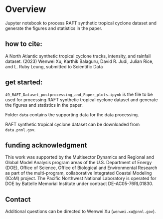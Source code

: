# Overview
Jupyter notebook to process RAFT synthetic tropical cyclone dataset and generate the figures and statistics in the paper.

## how to cite:
A North Atlantic synthetic tropical cyclone tracks, intensity, and rainfall dataset. (2023) Wenwei Xu, Karthik Balaguru, David R. Judi, Julian Rice, and L. Ruby Leung, submitted to Scientific Data

## get started:
`49_RAFT_Dataset_postprocessing_and_Paper_plots.ipynb` is the file to be used for processing RAFT synthetic tropical cyclone dataset and generate the figures and statistics in the paper.

Folder `data` contains the supporting data for the data processing.

RAFT synthetic tropical cyclone dataset can be downloaded from `data.pnnl.gov`.

## funding acknowledgment
 This work was supported by the Multisector Dynamics and Regional and Global Model Analysis program areas of the U.S. Department of Energy (DOE), Office of Science, Office of Biological and Environmental Research as part of the multi-program, collaborative Integrated Coastal Modeling (ICoM) project. The Pacific Northwest National Laboratory is operated for DOE by Battelle Memorial Institute under contract DE-AC05-76RL01830. 

## Contact
Additional questions can be directed to Wenwei Xu (`wenwei.xu@pnnl.gov`).
